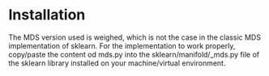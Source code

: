 # Installation

The MDS version used is weighed, which is not the case in the classic MDS implementation of sklearn.
For the implementation to work properly, copy/paste the content od mds.py into the sklearn/manifold/_mds.py file of
the sklearn library installed on your machine/virtual environment.
